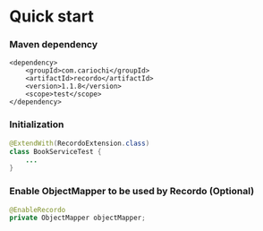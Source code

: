 # Quick start

### Maven dependency

```markup
<dependency>
    <groupId>com.cariochi</groupId>
    <artifactId>recordo</artifactId>
    <version>1.1.8</version>
    <scope>test</scope>
</dependency>
```

### Initialization

```java
@ExtendWith(RecordoExtension.class)
class BookServiceTest {
    ...
}
```

### Enable ObjectMapper to be used by Recordo \(Optional\)

```java
@EnableRecordo
private ObjectMapper objectMapper;
```

